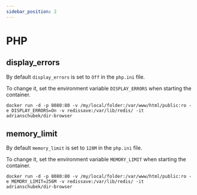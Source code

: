 ```yaml
---
sidebar_position: 2
---
```


# PHP

## display_errors

By default `display_errors` is set to `Off` in the `php.ini` file.

To change it, set the environment variable `DISPLAY_ERRORS` when starting the container.

```
docker run -d -p 8080:80 -v /my/local/folder:/var/www/html/public:ro -e DISPLAY_ERRORS=On -v redissave:/var/lib/redis/ -it adrianschubek/dir-browser
```

## memory_limit

By default `memory_limit` is set to `128M` in the `php.ini` file.

To change it, set the environment variable `MEMORY_LIMIT` when starting the container.

```
docker run -d -p 8080:80 -v /my/local/folder:/var/www/html/public:ro -e MEMORY_LIMIT=256M -v redissave:/var/lib/redis/ -it adrianschubek/dir-browser
```
